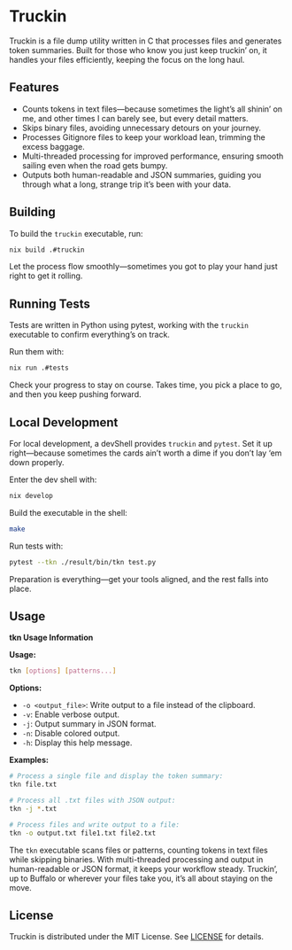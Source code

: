# Truckin

Truckin is a file dump utility written in C that processes files and generates token summaries. Built for those who know you just keep truckin’ on, it handles your files efficiently, keeping the focus on the long haul.

## Features

- Counts tokens in text files—because sometimes the light’s all shinin’ on me, and other times I can barely see, but every detail matters.
- Skips binary files, avoiding unnecessary detours on your journey.
- Processes Gitignore files to keep your workload lean, trimming the excess baggage.
- Multi-threaded processing for improved performance, ensuring smooth sailing even when the road gets bumpy.
- Outputs both human-readable and JSON summaries, guiding you through what a long, strange trip it’s been with your data.

## Building

To build the `truckin` executable, run:

```bash
nix build .#truckin
```

Let the process flow smoothly—sometimes you got to play your hand just right to get it rolling.

## Running Tests

Tests are written in Python using pytest, working with the `truckin` executable to confirm everything’s on track.

Run them with:

```bash
nix run .#tests
```

Check your progress to stay on course. Takes time, you pick a place to go, and then you keep pushing forward.

## Local Development

For local development, a devShell provides `truckin` and `pytest`. Set it up right—because sometimes the cards ain’t worth a dime if you don’t lay ‘em down properly.

Enter the dev shell with:

```bash
nix develop
```

Build the executable in the shell:

```bash
make
```

Run tests with:

```bash
pytest --tkn ./result/bin/tkn test.py
```

Preparation is everything—get your tools aligned, and the rest falls into place.

## Usage

**tkn Usage Information**

**Usage:**

```bash
tkn [options] [patterns...]
```

**Options:**

- `-o <output_file>`: Write output to a file instead of the clipboard.
- `-v`: Enable verbose output.
- `-j`: Output summary in JSON format.
- `-n`: Disable colored output.
- `-h`: Display this help message.

**Examples:**

```bash
# Process a single file and display the token summary:
tkn file.txt
```

```bash
# Process all .txt files with JSON output:
tkn -j *.txt
```

```bash
# Process files and write output to a file:
tkn -o output.txt file1.txt file2.txt
```

The `tkn` executable scans files or patterns, counting tokens in text files while skipping binaries. With multi-threaded processing and output in human-readable or JSON format, it keeps your workflow steady. Truckin’, up to Buffalo or wherever your files take you, it’s all about staying on the move.

## License

Truckin is distributed under the MIT License. See [LICENSE](LICENSE) for details.
